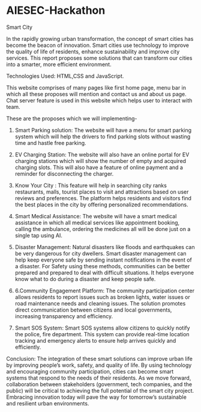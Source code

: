 # AIESEC-Hackathon

Smart City

In the rapidly growing urban transformation, the concept of smart cities has become the beacon of innovation. Smart cities use technology to improve the quality of life of residents, enhance sustainability and improve city services.
This report proposes some solutions that can transform our cities into a smarter, more efficient environment.

Technologies Used: HTML,CSS and JavaScript.

This website comprises of many pages like first home page, menu bar in which all these proposes will mention and contact us and about us page.
Chat server feature is used in this website which helps user to interact with team.

These are the proposes which we will implementing-
1. Smart Parking solution: The website will have a menu for smart parking system which will help the drivers to find parking slots without wasting time and hastle free parking.

2. EV Charging Station: The website will also have an online portal for EV charging stations which will show the number of empty and acquired charging slots. This will also have a feature of online payment and a reminder for disconnecting the charger.

3. Know Your City : This feature will help in searching city ranks restaurants, malls, tourist places to visit and attractions based on user reviews and preferences. The platform helps residents and visitors find the best places in the city by offering personalized recommendations.

4. Smart Medical Assistance: The website will have a smart medical assistance in which all medical services like appointment booking, calling the ambulance, ordering the medicines all will be done just on a single tap using AI.

5. Disaster Management: Natural disasters like floods and earthquakes can be very dangerous for city dwellers. Smart disaster management can help keep everyone safe by sending instant notifications in the event of a disaster. For Safety using these methods, communities can be better prepared and prepared to deal with difficult situations. It helps everyone know what to do during a disaster and keep people safe.

6. 6.Community Engagement Platform: The community participation center allows residents to report issues such as broken lights, water issues or road maintenance needs and cleaning issues. The solution promotes direct communication between citizens and local governments, increasing transparency and efficiency.

7. Smart SOS System: Smart SOS systems allow citizens to quickly notify the police, fire department. This system can provide real-time location tracking and emergency alerts to ensure help arrives quickly and efficiently.

Conclusion: The integration of these smart solutions can improve urban life by improving people’s work, safety, and quality of life. By using technology and encouraging community participation, cities can become smart systems that respond to the needs of their residents. As we move forward, collaboration between stakeholders (government, tech companies, and the public) will be critical to achieving the full potential of the smart city project. Embracing innovation today will pave the way for tomorrow’s sustainable and resilient urban environments.

